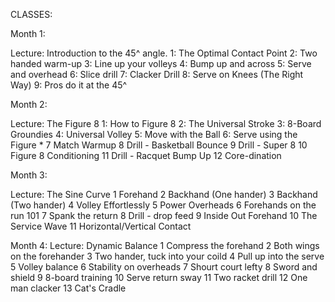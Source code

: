 CLASSES:

Month 1:

Lecture:  Introduction to the 45^ angle.
1: The Optimal Contact Point
2: Two handed warm-up
3: Line up your volleys
4: Bump up and across
5: Serve and overhead
6: Slice drill
7: Clacker Drill 
8: Serve on Knees (The Right Way)
9: Pros do it at the 45^

Month 2:

Lecture: The Figure 8
1:  How to Figure 8
2: The Universal Stroke
3: 8-Board Groundies
4: Universal Volley
5: Move with the Ball
6: Serve using the Figure *
7	Match Warmup
8	Drill - Basketball Bounce
9	Drill - Super 8
10  Figure 8 Conditioning
11	Drill - Racquet Bump Up
12	Core-dination

Month 3:

Lecture: The Sine Curve
1	Forehand
2	Backhand (One hander)
3	Backhand (Two hander)
4	Volley Effortlessly
5	Power Overheads
6	Forehands on the run 101
7	Spank the return
8	Drill - drop feed
9	Inside Out Forehand
10	The Service Wave
11	Horizontal/Vertical Contact

Month 4:
Lecture: Dynamic Balance
1  Compress the forehand
2 Both wings on the forehander
3 Two hander, tuck into your coild
4 Pull up into the serve
5 Volley balance
6 Stability on overheads
7 Shourt court lefty
8 Sword and shield
9 8-board training
10 Serve return sway
11 Two racket  drill
12 One man clacker
13 Cat's Cradle



